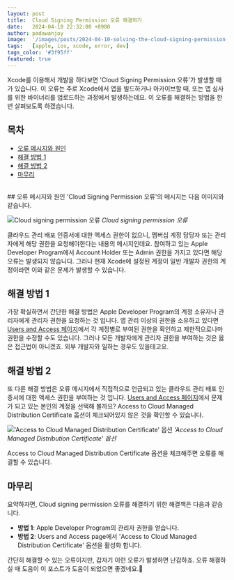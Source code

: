```yaml
---
layout: post
title:  Cloud Signing Permission 오류 해결하기
date:   2024-04-10 22:32:00 +0900
author: padawanjoy
image:  '/images/posts/2024-04-10-solving-the-cloud-signing-permission-error-in-xcode/01.webp'
tags:   [apple, ios, xcode, error, dev]
tags_color: '#3f95ff'
featured: true
---
```

Xcode를 이용해서 개발을 하다보면 'Cloud Signing Permission 오류'가 발생할 때가 있습니다. 이 오류는 주로 Xcode에서 앱을 빌드하거나 아카이브할 때, 또는 앱 심사를 위한 바이너리를 업로드하는 과정에서 발생하는데요. 이 오류를 해결하는 방법을 한번 살펴보도록 하겠습니다.

## 목차
- [오류 메시지와 원인](#오류-메시지와-원인)
- [해결 방법 1](#해결-방법-1)
- [해결 방법 2](#해결-방법-2)
- [마무리](#마무리)

<br>
## 오류 메시지와 원인
'Cloud Signing Permission 오류'의 메시지는 다음 이미지와 같습니다. 

![Cloud signing permission 오류]({{site.baseurl}}/images/posts/2024-04-10-solving-the-cloud-signing-permission-error-in-xcode/02.webp)
*Cloud signing permission 오류*

클라우드 관리 배포 인증서에 대한 액세스 권한이 없으니, 멤버십 계정 담당자 또는 관리자에게 해당 권한을 요청해야한다는 내용의 메시지인데요. 참여하고 있는 Apple Developer Program에서 Account Holder 또는 Admin 권한을 가지고 있다면 해당 오류는 발생되지 않습니다. 그러나 현재 Xcode에 설정된 계정이 일반 개발자 권한의 계정이라면 이와 같은 문제가 발생할 수 있습니다.

## 해결 방법 1
가장 확실하면서 간단한 해결 방법은 Apple Developer Program의 계정 소유자나 관리자에게 관리자 권한을 요청하는 것 입니다. 앱 관리 이상의 권한을 소유하고 있다면 [Users and Access 페이지](https://appstoreconnect.apple.com/access/developers)에서 각 계정별로 부여된 권한을 확인하고 제한적으로나마 권한을 수정할 수도 있습니다. 그러나 모든 개발자에게 관리자 권한을 부여하는 것은 옳은 접근법이 아니겠죠. 외부 개발자와 일하는 경우도 있을테고요.

## 해결 방법 2
또 다른 해결 방법은 오류 메시지에서 직접적으로 언급되고 있는 클라우드 관리 배포 인증서에 대한 액세스 권한을 부여하는 것 입니다. [Users and Access 페이지](https://appstoreconnect.apple.com/access/developers)에서 문제가 되고 있는 본인의 계정을 선택해 볼까요? Access to Cloud Managed Distribution Certificate 옵션이 체크되어있지 않은 것을 확인할 수 있습니다. 

!['Access to Cloud Managed Distribution Certificate' 옵션]({{site.baseurl}}/images/posts/2024-04-10-solving-the-cloud-signing-permission-error-in-xcode/03.webp)
*'Access to Cloud Managed Distribution Certificate' 옵션*

Access to Cloud Managed Distribution Certificate 옵션을 체크해주면 오류를 해결할 수 있습니다. 

## 마무리
요약하자면, Cloud signing permission 오류를 해결하기 위한 해결책은 다음과 같습니다.

- **방법 1**: Apple Developer Program의 관리자 권한을 얻습니다.
- **방법 2**: Users and Access page에서 'Access to Cloud Managed Distribution Certificate' 옵션을 활성화 합니다.

간단히 해결할 수 있는 오류이지만, 갑자기 이런 오류가 발생하면 난감하죠. 오류 해결하실 때 도움이 이 포스트가 도움이 되었으면 좋겠네요.🖖